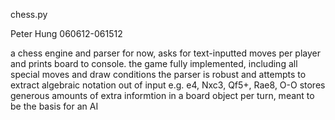 chess.py

Peter Hung
060612-061512

a chess engine and parser
for now, asks for text-inputted moves per player and prints board to console.
the game fully implemented, including all special moves and draw conditions
the parser is robust and attempts to extract algebraic notation out of input
  e.g. e4, Nxc3, Qf5+, Rae8, O-O
stores generous amounts of extra informtion in a board object per turn,
  meant to be the basis for an AI
